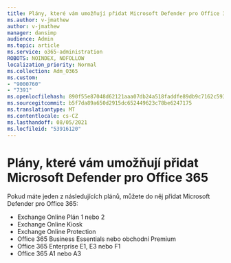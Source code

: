 ```yaml
---
title: Plány, které vám umožňují přidat Microsoft Defender pro Office 365
ms.author: v-jmathew
author: v-jmathew
manager: dansimp
audience: Admin
ms.topic: article
ms.service: o365-administration
ROBOTS: NOINDEX, NOFOLLOW
localization_priority: Normal
ms.collection: Adm_O365
ms.custom:
- "9000760"
- "7391"
ms.openlocfilehash: 890f55e87048d62121aaa07db24a518faddfe89db9c7162c593ef240de83f1b2
ms.sourcegitcommit: b5f7da89a650d2915dc652449623c78be6247175
ms.translationtype: MT
ms.contentlocale: cs-CZ
ms.lasthandoff: 08/05/2021
ms.locfileid: "53916120"
---
```

# <a name="plans-that-let-you-add-microsoft-defender-for-office-365"></a>Plány, které vám umožňují přidat Microsoft Defender pro Office 365

Pokud máte jeden z následujících plánů, můžete do něj přidat Microsoft Defender pro Office 365:

- Exchange Online Plán 1 nebo 2
- Exchange Online Kiosk
- Exchange Online Protection
- Office 365 Business Essentials nebo obchodní Premium
- Office 365 Enterprise E1, E3 nebo F1
- Office 365 A1 nebo A3
